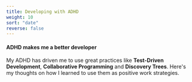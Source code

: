 ```yaml
---
title: Developing with ADHD
weight: 10
sort: "date"
reverse: false
---
```


#### ADHD makes me a better developer

My ADHD has driven me to use great practices like **Test-Driven Development**, **Collaborative Programming** and 
**Discovery Trees**. Here's my thoughts on how I learned to use them as positive work strategies. 
